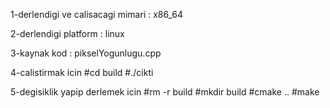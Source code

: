 1-derlendigi ve calisacagi mimari : x86_64

2-derlendigi platform		  : linux

3-kaynak kod			  : pikselYogunlugu.cpp

4-calistirmak icin
	#cd build
	#./cikti


5-degisiklik yapip derlemek icin
	#rm -r build
	#mkdir build
	#cmake ..
	#make
